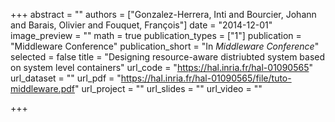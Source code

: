 +++
abstract = ""
authors = ["Gonzalez-Herrera, Inti and Bourcier, Johann and Barais, Olivier and Fouquet, François"]
date = "2014-12-01"
image_preview = ""
math = true
publication_types = ["1"]
publication = "Middleware Conference"
publication_short = "In *Middleware Conference*"
selected = false
title = "Designing resource-aware distriubted system based on system level containers"
url_code = "https://hal.inria.fr/hal-01090565"
url_dataset = ""
url_pdf = "https://hal.inria.fr/hal-01090565/file/tuto-middleware.pdf"
url_project = ""
url_slides = ""
url_video = ""

+++
